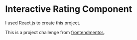 # Interactive Rating Component

I used React.js to create this project.

This is a project challenge from [frontendmentor.](https://www.frontendmentor.io/home).

